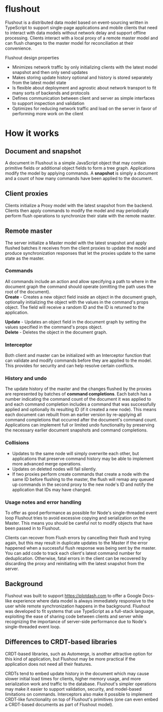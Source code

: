 # flushout
Flushout is a distributed data model based on event-sourcing written in TypeScript to support single-page applications and mobile clients that need to interact with data models without network delay and support offline processing. Clients interact with a local proxy of a remote master model and can flush changes to the master model for reconciliation at their convenience. 

Flushout design properties
* Minimizes network traffic by only initializing clients with the latest model snapshot and then only send updates
* Makes storing update history optional and history is stored separately from the latest model state
* Is flexible about deployment and agnostic about network transport to fit many sorts of backends and protocols
* Defines communication between client and server as simple interfaces to support inspection and validation
* Optimizes for reducing network traffic and load on the server in favor of performing more work on the client

# How it works
## Document and snapshot
A document in Flushout is a simple JavaScript object that may contain primitive fields or additional object fields to form a tree graph. Applications modify the model by applying commands. A **snapshot** is simply a document and a count of how many commands have been applied to the document.

## Client proxies
Clients initialize a Proxy model with the latest snapshot from the backend. Clients then apply commands to modify the model and may periodically perform flush operations to synchronize their state with the remote master.

## Remote master
The server initialize a Master model with the latest snapshot and apply flushed batches it receives from the client proxies to update the model and produce synchronization responses that let the proxies update to the same state as the master.

### Commands   
All commands include an action and allow specifying a path to where in the document graph the command should operate (omitting the path uses the root of the document).   
**Create** - Creates a new object field inside an object in the document graph, optionally initializing the object with the values in the command's props object. The field will receive a random ID and the ID is returned to the application.   

**Update** - Updates an object field in the document graph by setting the values specified in the command's props object.   
**Delete** - Deletes the object in the document graph.   

### Interceptor
Both client and master can be initialized with an Interceptor function that can validate and modify commands before they are applied to the model. This provides for security and can help resolve certain conflicts.

### History and undo
The update history of the master and the changes flushed by the proxies are represented by batches of **command completions**. Each batch has a number indicating the command count of the document it was applied to and each command completion includes a command that was successfully applied and optionally its resulting ID (if it created a new node). This means each document can rebuilt from an earlier version by re-applying all command completions that occurred after the document's command count. Applications can implement full or limited undo functionality by preserving the necessary earlier document snapshots and command completions.

### Collisions
* Updates to the same node will simply overwrite each other, but applications that preserve command history may be able to implement more advanced merge operations.
* Updates on deleted nodes will fail silently.
* If two proxies perform create commands that create a node with the same ID before flushing to the master, the flush will remap any queued up commands in the second proxy to the new node's ID and notify the application that IDs may have changed.

### Usage notes and error handling
To offer as good performance as possible for Node's single-threaded event loop Flushout tries to avoid excessive copying and serialization on the Master. This means you should be careful not to modify objects that have been passed in to Flushout.   

Clients can recover from Flush errors by cancelling their flush and trying again, but this may result in duplicate updates to the Master if the error happened when a successful flush response was being sent by the master. You can add code to track each client's latest command number for deduplication. Otherwise, fatal errors in the client can be recovered by discarding the proxy and reinitiating with the latest snapshot from the server.

## Background
Flushout was built to support https://plotdash.com to offer a Google Docs-like experience where data model is always immediately responsive to the user while remote synchronization happens in the background. Flushout was developed to fit systems that use TypeScript as a full-stack language, exploiting the ease of sharing code between clients and server while recognizing the importance of server-side performance due to Node's single-threaded event loop. 

## Differences to CRDT-based libraries
CRDT-based libraries, such as Automerge, is another attractive option for this kind of application, but Flushout may be more practical if the application does not need all their features.    

CRDTs tend to embed update history in the document which may cause slower initial load times for clients, higher memory usage, and more serialization work and traffic to the database. Flushout's simpler operations may make it easier to support validation, security, and model-based limitations on commands. Interceptors also make it possible to implement CRDT-like functionality on top of Flushout's primitives (one can even embed a CRDT-based documents as part of Flushout model).
